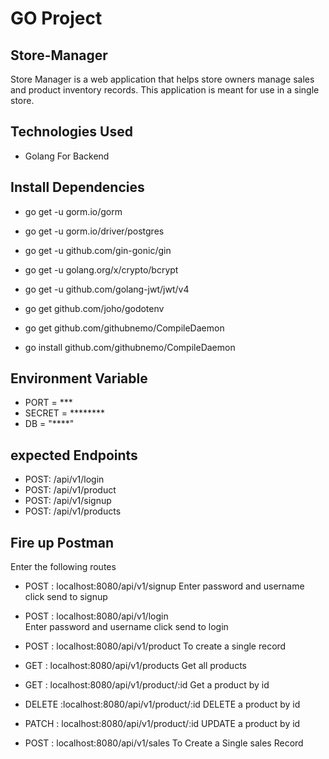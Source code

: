 # GO Project

## Store-Manager
Store Manager is a web application that helps store owners manage sales and product inventory records. This application is meant for use in a single store.

## Technologies Used

   - Golang For Backend


## Install Dependencies
- go get -u gorm.io/gorm

- go get -u gorm.io/driver/postgres

- go get -u github.com/gin-gonic/gin

- go get -u golang.org/x/crypto/bcrypt

- go get -u github.com/golang-jwt/jwt/v4

- go get github.com/joho/godotenv

- go get github.com/githubnemo/CompileDaemon

- go install github.com/githubnemo/CompileDaemon


## Environment Variable
- PORT = ***
- SECRET = ********
- DB = "****"


## expected Endpoints
  - POST: /api/v1/login
  - POST: /api/v1/product
  - POST: /api/v1/signup
  - POST: /api/v1/products

## Fire up Postman
  Enter the following routes
  - POST : localhost:8080/api/v1/signup 
        Enter password and username click send to signup

 - POST : localhost:8080/api/v1/login  
        Enter password and username click send to login 

 - POST : localhost:8080/api/v1/product
        To create a single record

 - GET : localhost:8080/api/v1/products
        Get all products

 - GET : localhost:8080/api/v1/product/:id
        Get a product by id

- DELETE :localhost:8080/api/v1/product/:id
        DELETE a product by id

- PATCH : localhost:8080/api/v1/product/:id
         UPDATE a product by id

- POST : localhost:8080/api/v1/sales
         To Create a Single sales Record

